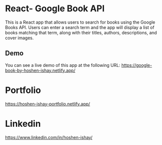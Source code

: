 # React- Google Book API

This is a React app that allows users to search for books using the Google Books API. Users can enter a search term and the app will display a list of books matching that term, along with their titles, authors, descriptions, and cover images.

## Demo
You can see a live demo of this app at the following URL: https://google-book-by-hoshen-ishay.netlify.app/

# Portfolio
https://hoshen-ishay-portfolio.netlify.app/

# Linkedin
https://www.linkedin.com/in/hoshen-ishay/
